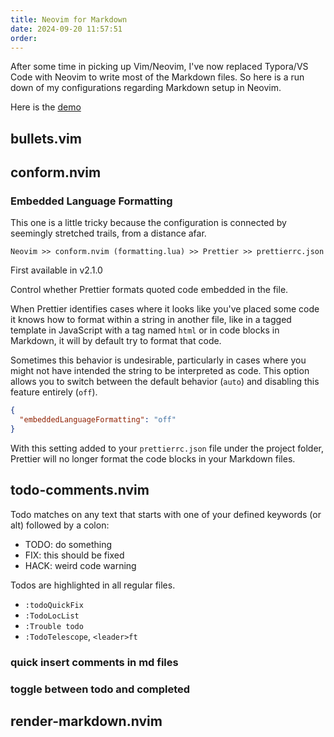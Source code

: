 ```yaml
---
title: Neovim for Markdown
date: 2024-09-20 11:57:51
order:
---
```


After some time in picking up Vim/Neovim, I've now replaced Typora/VS Code with Neovim to write most of the Markdown files. So here is a run down of my configurations regarding Markdown setup in Neovim.

Here is the [demo](https://youtu.be/c0cuvzK1SDo?si=_y4KTlpgScbwbWOi)

## bullets.vim

## conform.nvim

### Embedded Language Formatting

This one is a little tricky because the configuration is connected by seemingly stretched trails, from a distance afar.

`Neovim >> conform.nvim (formatting.lua) >> Prettier >> prettierrc.json`

First available in v2.1.0

Control whether Prettier formats quoted code embedded in the file.

When Prettier identifies cases where it looks like you've placed some code it knows how to format within a string in another file, like in a tagged template in JavaScript with a tag named `html` or in code blocks in Markdown, it will by default try to format that code.

Sometimes this behavior is undesirable, particularly in cases where you might not have intended the string to be interpreted as code. This option allows you to switch between the default behavior (`auto`) and disabling this feature entirely (`off`).

```json
{
  "embeddedLanguageFormatting": "off"
}
```

With this setting added to your `prettierrc.json` file under the project folder, Prettier will no longer format the code blocks in your Markdown files.

## todo-comments.nvim

Todo matches on any text that starts with one of your defined keywords (or alt) followed by a colon:

- TODO: do something
- FIX: this should be fixed
- HACK: weird code warning

Todos are highlighted in all regular files.

<!--PERF:-->
<!--HACK:-->
<!--TODO:-->
<!--NOTE:-->
<!--INFO:-->
<!--FIX:-->
<!--WARNING:-->
<!--WARN:-->
<!--TEST:-->
<!--BUG:-->

- `:todoQuickFix`
- `:TodoLocList`
- `:Trouble todo`
- `:TodoTelescope`, `<leader>ft`

### quick insert comments in md files

### toggle between todo and completed

## render-markdown.nvim
